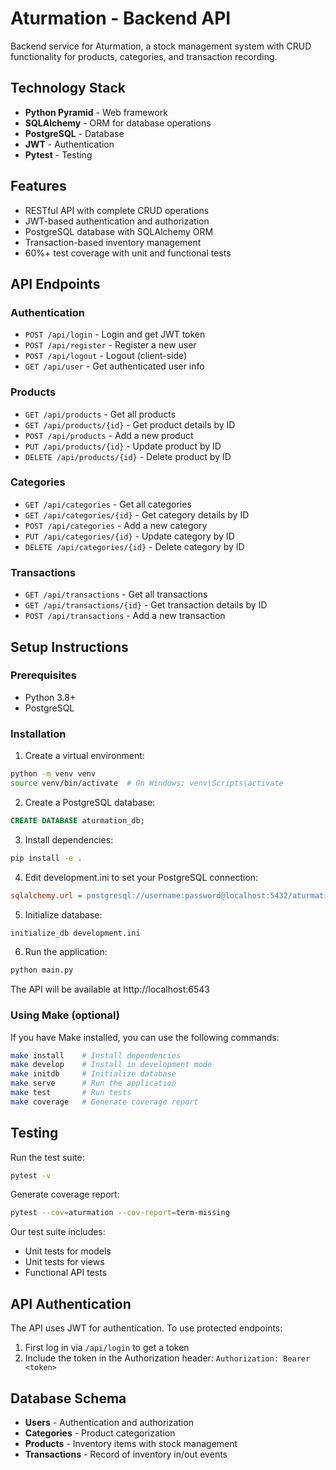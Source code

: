 # Aturmation - Backend API

Backend service for Aturmation, a stock management system with CRUD functionality for products, categories, and transaction recording.

## Technology Stack

- **Python Pyramid** - Web framework
- **SQLAlchemy** - ORM for database operations
- **PostgreSQL** - Database
- **JWT** - Authentication
- **Pytest** - Testing

## Features

- RESTful API with complete CRUD operations
- JWT-based authentication and authorization
- PostgreSQL database with SQLAlchemy ORM
- Transaction-based inventory management
- 60%+ test coverage with unit and functional tests

## API Endpoints

### Authentication
- `POST /api/login` - Login and get JWT token
- `POST /api/register` - Register a new user
- `POST /api/logout` - Logout (client-side)
- `GET /api/user` - Get authenticated user info

### Products
- `GET /api/products` - Get all products
- `GET /api/products/{id}` - Get product details by ID
- `POST /api/products` - Add a new product
- `PUT /api/products/{id}` - Update product by ID
- `DELETE /api/products/{id}` - Delete product by ID

### Categories
- `GET /api/categories` - Get all categories
- `GET /api/categories/{id}` - Get category details by ID
- `POST /api/categories` - Add a new category
- `PUT /api/categories/{id}` - Update category by ID
- `DELETE /api/categories/{id}` - Delete category by ID

### Transactions
- `GET /api/transactions` - Get all transactions
- `GET /api/transactions/{id}` - Get transaction details by ID
- `POST /api/transactions` - Add a new transaction

## Setup Instructions

### Prerequisites
- Python 3.8+
- PostgreSQL

### Installation

1. Create a virtual environment:
```bash
python -m venv venv
source venv/bin/activate  # On Windows: venv\Scripts\activate
```

2. Create a PostgreSQL database:
```sql
CREATE DATABASE aturmation_db;
```

3. Install dependencies:
```bash
pip install -e .
```

4. Edit development.ini to set your PostgreSQL connection:
```ini
sqlalchemy.url = postgresql://username:password@localhost:5432/aturmation_db
```

5. Initialize database:
```bash
initialize_db development.ini
```

6. Run the application:
```bash
python main.py
```

The API will be available at http://localhost:6543

### Using Make (optional)

If you have Make installed, you can use the following commands:

```bash
make install    # Install dependencies
make develop    # Install in development mode
make initdb     # Initialize database
make serve      # Run the application
make test       # Run tests
make coverage   # Generate coverage report
```

## Testing

Run the test suite:
```bash
pytest -v
```

Generate coverage report:
```bash
pytest --cov=aturmation --cov-report=term-missing
```

Our test suite includes:
- Unit tests for models
- Unit tests for views
- Functional API tests

## API Authentication

The API uses JWT for authentication. To use protected endpoints:

1. First log in via `/api/login` to get a token
2. Include the token in the Authorization header: `Authorization: Bearer <token>`

## Database Schema

- **Users** - Authentication and authorization
- **Categories** - Product categorization
- **Products** - Inventory items with stock management
- **Transactions** - Record of inventory in/out events
